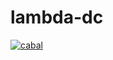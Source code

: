 # lambda-dc

[![cabal](https://github.com/i321takeji/lambda-dc/actions/workflows/cabal.yml/badge.svg)](https://github.com/i321takeji/lambda-dc/actions/workflows/cabal.yml)
